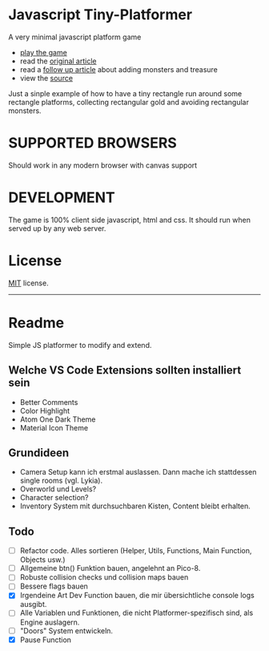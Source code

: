 # Javascript Tiny-Platformer

A very minimal javascript platform game

- [play the game](http://codeincomplete.com/projects/tiny-platformer/index.html)
- read the [original article](http://codeincomplete.com/posts/2013/5/27/tiny_platformer/)
- read a [follow up article](http://codeincomplete.com/posts/2013/6/2/tiny_platformer_revisited/) about adding monsters and treasure
- view the [source](https://github.com/jakesgordon/javascript-tiny-platformer)

Just a sinple example of how to have a tiny rectangle run around some rectangle platforms,
collecting rectangular gold and avoiding rectangular monsters.

# SUPPORTED BROWSERS

Should work in any modern browser with canvas support

# DEVELOPMENT

The game is 100% client side javascript, html and css. It should run when served up by any web server.

# License

[MIT](http://en.wikipedia.org/wiki/MIT_License) license.

---

# Readme

Simple JS platformer to modify and extend.

## Welche VS Code Extensions sollten installiert sein

- Better Comments
- Color Highlight
- Atom One Dark Theme
- Material Icon Theme

## Grundideen

- Camera Setup kann ich erstmal auslassen. Dann mache ich stattdessen single rooms (vgl. Lykia).
- Overworld und Levels?
- Character selection?
- Inventory System mit durchsuchbaren Kisten, Content bleibt erhalten.

## Todo

- [ ] Refactor code. Alles sortieren (Helper, Utils, Functions, Main Function, Objects usw.)
- [ ] Allgemeine btn() Funktion bauen, angelehnt an Pico-8.
- [ ] Robuste collision checks und collision maps bauen
- [ ] Bessere flags bauen
- [x] Irgendeine Art Dev Function bauen, die mir übersichtliche console logs ausgibt.
- [ ] Alle Variablen und Funktionen, die nicht Platformer-spezifisch sind, als Engine auslagern.
- [ ] "Doors" System entwickeln.
- [x] Pause Function
